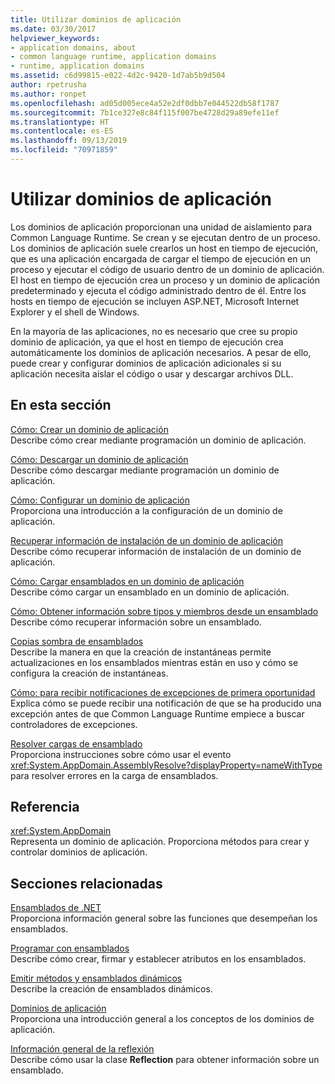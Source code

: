 ```yaml
---
title: Utilizar dominios de aplicación
ms.date: 03/30/2017
helpviewer_keywords:
- application domains, about
- common language runtime, application domains
- runtime, application domains
ms.assetid: c6d99815-e022-4d2c-9420-1d7ab5b9d504
author: rpetrusha
ms.author: ronpet
ms.openlocfilehash: ad05d005ece4a52e2df0dbb7e044522db58f1787
ms.sourcegitcommit: 7b1ce327e8c84f115f007be4728d29a89efe11ef
ms.translationtype: HT
ms.contentlocale: es-ES
ms.lasthandoff: 09/13/2019
ms.locfileid: "70971859"
---
```

# <a name="using-application-domains"></a>Utilizar dominios de aplicación
Los dominios de aplicación proporcionan una unidad de aislamiento para Common Language Runtime. Se crean y se ejecutan dentro de un proceso. Los dominios de aplicación suele crearlos un host en tiempo de ejecución, que es una aplicación encargada de cargar el tiempo de ejecución en un proceso y ejecutar el código de usuario dentro de un dominio de aplicación. El host en tiempo de ejecución crea un proceso y un dominio de aplicación predeterminado y ejecuta el código administrado dentro de él. Entre los hosts en tiempo de ejecución se incluyen ASP.NET, Microsoft Internet Explorer y el shell de Windows.  
  
 En la mayoría de las aplicaciones, no es necesario que cree su propio dominio de aplicación, ya que el host en tiempo de ejecución crea automáticamente los dominios de aplicación necesarios. A pesar de ello, puede crear y configurar dominios de aplicación adicionales si su aplicación necesita aislar el código o usar y descargar archivos DLL.  
  
## <a name="in-this-section"></a>En esta sección  
 [Cómo: Crear un dominio de aplicación](../../../docs/framework/app-domains/how-to-create-an-application-domain.md)  
 Describe cómo crear mediante programación un dominio de aplicación.  
  
 [Cómo: Descargar un dominio de aplicación](../../../docs/framework/app-domains/how-to-unload-an-application-domain.md)  
 Describe cómo descargar mediante programación un dominio de aplicación.  
  
 [Cómo: Configurar un dominio de aplicación](../../../docs/framework/app-domains/how-to-configure-an-application-domain.md)  
 Proporciona una introducción a la configuración de un dominio de aplicación.  
  
 [Recuperar información de instalación de un dominio de aplicación](../../../docs/framework/app-domains/retrieve-setup-information.md)  
 Describe cómo recuperar información de instalación de un dominio de aplicación.  
  
 [Cómo: Cargar ensamblados en un dominio de aplicación](../../../docs/framework/app-domains/how-to-load-assemblies-into-an-application-domain.md)  
 Describe cómo cargar un ensamblado en un dominio de aplicación.  
  
 [Cómo: Obtener información sobre tipos y miembros desde un ensamblado](../reflection-and-codedom/get-type-member-information.md)  
 Describe cómo recuperar información sobre un ensamblado.  
  
 [Copias sombra de ensamblados](../../../docs/framework/app-domains/shadow-copy-assemblies.md)  
 Describe la manera en que la creación de instantáneas permite actualizaciones en los ensamblados mientras están en uso y cómo se configura la creación de instantáneas.  
  
 [Cómo: para recibir notificaciones de excepciones de primera oportunidad](../../../docs/framework/app-domains/how-to-receive-first-chance-exception-notifications.md)  
 Explica cómo se puede recibir una notificación de que se ha producido una excepción antes de que Common Language Runtime empiece a buscar controladores de excepciones.  
  
 [Resolver cargas de ensamblado](../../standard/assembly/resolve-loads.md)  
 Proporciona instrucciones sobre cómo usar el evento <xref:System.AppDomain.AssemblyResolve?displayProperty=nameWithType> para resolver errores en la carga de ensamblados.  
  
## <a name="reference"></a>Referencia  
 <xref:System.AppDomain>  
 Representa un dominio de aplicación. Proporciona métodos para crear y controlar dominios de aplicación.  
  
## <a name="related-sections"></a>Secciones relacionadas  
 [Ensamblados de .NET](../../standard/assembly/index.md)  
 Proporciona información general sobre las funciones que desempeñan los ensamblados.  
  
 [Programar con ensamblados](../../standard/assembly/program.md)  
 Describe cómo crear, firmar y establecer atributos en los ensamblados.  
  
 [Emitir métodos y ensamblados dinámicos](../../../docs/framework/reflection-and-codedom/emitting-dynamic-methods-and-assemblies.md)  
 Describe la creación de ensamblados dinámicos.  
  
 [Dominios de aplicación](../../../docs/framework/app-domains/application-domains.md)  
 Proporciona una introducción general a los conceptos de los dominios de aplicación.  
  
 [Información general de la reflexión](../../../docs/framework/reflection-and-codedom/reflection.md)  
 Describe cómo usar la clase **Reflection** para obtener información sobre un ensamblado.
